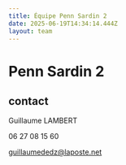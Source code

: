```yaml
---
title: Équipe Penn Sardin 2
date: 2025-06-19T14:34:14.444Z
layout: team
---
```


# Penn Sardin 2



## contact 

Guillaume LAMBERT

06 27 08 15 60

guillaumededz@laposte.net

